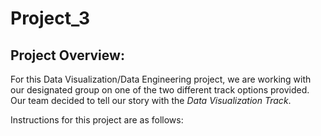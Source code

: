 # Project_3
## Project Overview: 
For this Data Visualization/Data Engineering project, we are working with our designated group on one of the two different track options provided. Our team decided to tell our story with the *Data Visualization Track*.



Instructions for this project are as follows:
